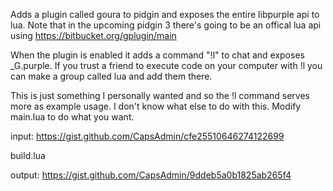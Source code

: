 Adds a plugin called goura to pidgin and exposes the entire libpurple api to lua. Note that in the upcoming pidgin 3 there's going to be an offical lua api using https://bitbucket.org/gplugin/main

When the plugin is enabled it adds a command "!l" to chat and exposes _G.purple. If you trust a friend to execute code on your computer with !l you can make a group called lua and add them there.

This is just something I personally wanted and so the !l command serves more as example usage. I don't know what else to do with this. Modify main.lua to do what you want.

input: https://gist.github.com/CapsAdmin/cfe25510646274122699

build.lua

output: https://gist.github.com/CapsAdmin/9ddeb5a0b1825ab265f4
